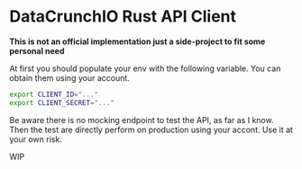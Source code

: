 # DataCrunchIO Rust API Client

**This is not an official implementation just a side-project to fit some personal need**

At first you should populate your env with the following variable.
You can obtain them using your account.

```bash
export CLIENT_ID="..."
export CLIENT_SECRET="..."
```

Be aware there is no mocking endpoint to test the API, as far as I know.
Then the test are directly perform on production using your accont.
Use it at your own risk.

WIP
